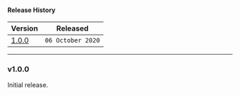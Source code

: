 #### Release History

| Version | Released |
| --- | --- |
|[1.0.0](#v100)| `06 October 2020` |

---

### v1.0.0

Initial release.

